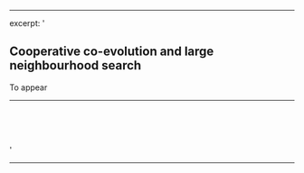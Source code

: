 
---
excerpt: '

## Cooperative co-evolution and large neighbourhood search 


To appear

- - -


<br/><br/><br/>



'

---
